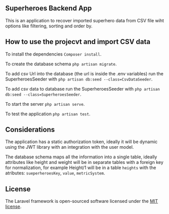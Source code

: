 ## Superheroes Backend App

This is an application to recover imported superhero data from CSV file wiht options like filtering, sorting and order by.


## How to use the projecvt and import CSV data

To install the dependencies `Composer install`.

To create the database schema `php artisan migrate`.

To add csv Url into the database (the url is inside the .env variables)  run the SuperheroesSeeder with `php artisan db:seed --class=CsvDataSeeder`.

To add csv data to database run the SuperheroesSeeder with `php artisan db:seed --class=SuperheroesSeeder`.

To start the server `php artisan serve`.

To test the application `php artisan test`.


## Considerations

The application has a static authorization token, ideally it will be dynamic using the JWT library with an integration with the user model.

The database schema maps all the information into a single table, ideally attributes like height and weight will be in separate tables with a foreign key for normalization, for example Height/1 will be in a table `heights` with the atributes: `sueperheroesKey`, `value`, `metricSystem`.


## License

The Laravel framework is open-sourced software licensed under the [MIT license](https://opensource.org/licenses/MIT).
